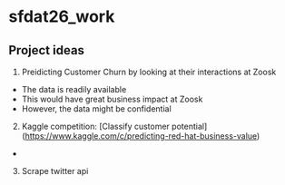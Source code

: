 # sfdat26_work

## Project ideas
1. Preidicting Customer Churn by looking at their interactions at Zoosk
* The data is readily available
* This would have great business impact at Zoosk
* However, the data might be confidential
2. Kaggle competition: [Classify customer potential] (https://www.kaggle.com/c/predicting-red-hat-business-value)
*
3. Scrape twitter api